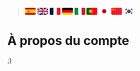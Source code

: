 >[![🇪🇸](/banderas/es.png "Español")](/README.md)
>[![🇬🇧](/banderas/uk.png "English")](/idiomas/english.md)
>[![🇫🇷](/banderas/fr.png "Français")](/idiomas/français.md)
>[![🇩🇪](/banderas/de.png "Deutsch")](/idiomas/deutsch.md)
>[![🇮🇹](/banderas/it.png "Italiano")](/idiomas/italiano.md)
>[![🇵🇹](/banderas/pt.png "Português")](/idiomas/português.md)
>[![🇯🇵](/banderas/jp.png "日本語")](/idiomas/日本語.md)
>[![🇨🇳](/banderas/cn.png "中文")](/idiomas/中文.md)
>[![🇰🇷](/banderas/kr.png "한국어")](/idiomas/한국어.md)

# À propos du compte

;)